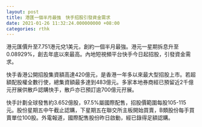 ```yaml
---
layout: post
title: 港匯一個半月最強　快手招股引發資金需求
date: 2021-01-26 11:32:24.000000000 +08:00
categories: rthk
---
```


港元匯價升至7.751港元兌1美元，創約一個半月最強。港元一星期拆息升至0.08929%，創去年底以來最高。內地短視頻平台快手今日起招股，引發資金需求。

快手香港公開招股集資額高達420億元，是香港一年多以來最大型招股上市。若超額配股權全數行使，總集資額最多達到483億元。多家本地券商經已預留近2千億元孖展供散戶認購快手，散戶亦已預訂逾700億元孖展。

快手計劃全球發售約3.652億股，97.5%屬國際配售，招股價範圍每股105-115元。股份星期五中午截止認購，下星期五在聯交所主板開始買賣，B類股份每手買賣單位100股。外電報道，國際配售股份昨日啟動，經已錄得足額認購。
